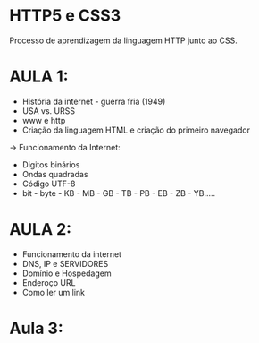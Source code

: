 # HTTP5 e CSS3
 Processo de aprendizagem da linguagem HTTP junto ao CSS.

# AULA 1:
* História da internet - guerra fria (1949)
* USA vs. URSS
* www e http
* Criação da linguagem HTML e criação do primeiro navegador

-> Funcionamento da Internet:
* Digitos binários
* Ondas quadradas
* Código UTF-8
* bit - byte - KB - MB - GB - TB - PB - EB - ZB - YB.....

# AULA 2:
* Funcionamento da internet
* DNS, IP e SERVIDORES
* Domínio e Hospedagem
* Enderoço URL
* Como ler um link

# Aula 3:
